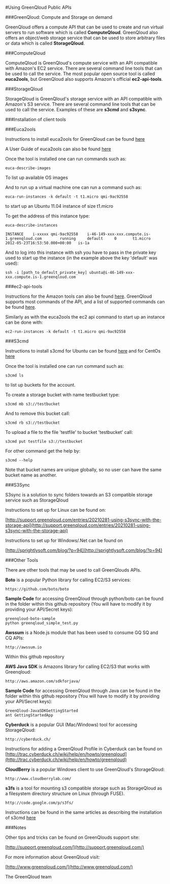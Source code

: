#Using GreenQloud Public APIs

###GreenQloud: Compute and Storage on demand

GreenQloud offers a compute API that can be used to create and run virtual servers to run software which is called **ComputeQloud**.
GreenQloud also offers an object/web storage service that can be used to store arbitrary files or data which is called **StorageQloud**.

###ComputeQloud

ComputeQloud is GreenQloud's compute service with an API compatible with Amazon's EC2 service. There are several command line tools that can be used to call the service. The most popular open source tool is called **euca2ools**, but GreenQloud also supports Amazon's official **ec2-api-tools**.

###StorageQloud

StorageQloud is GreenQloud's storage service with an API compatible with Amazon's S3 service. There are several command line tools that can be used to call the service. Examples of these are **s3cmd** and **s3sync**.

###Installation of client tools

###Euca2ools

Instructions to install euca2ools for GreenQloud can be found [here](http://support.greenqloud.com/entries/20020852-using-greenqloud-s-compute-api)

A User Guide of euca2ools can also be found [here](http://open.eucalyptus.com/wiki/Euca2oolsGuide_v1.3)

Once the tool is installed one can run commands such as:

	euca-describe-images
	
To list up available OS images

And to run up a virtual machine one can run a command such as:

	euca-run-instances -k default -t t1.micro qmi-9ac92558

to start up an Ubuntu 11.04 instance of size t1.micro

To get the address of this instance type:

	euca-describe-instances
	
	INSTANCE	i-xxxxx	qmi-9ac92558	i-46-149-xxx-xxx.compute.is-1.greenqloud.com		running 	default 	0 	 	t1.micro 	2012-05-23T16:53:50.000+00:00 	is-1a

And to log into this instance with ssh you have to pass in the private key used to start up the instance (in the example above the key 'default' was used):

	ssh -i [path_to_default_private_key] ubuntu@i-46-149-xxx-xxx.compute.is-1.greenqloud.com

###ec2-api-tools

Instructions for the Amazon tools can also be found [here](http://support.greenqloud.com/entries/20020852-using-greenqloud-s-compute-api). GreenQloud supports most commands of the API, and a list of supported commands can be found [here](http://support.greenqloud.com/entries/20182286-supported-commands-for-the-compute-api).

Similarly as with the euca2ools the ec2 api command to start up an instance  can be done with:

	ec2-run-instances -k default -t t1.micro qmi-9ac92558


###S3cmd

Instructions to install s3cmd for Ubuntu can be found [here](http://support.greenqloud.com/entries/20176218-using-s3cmd-and-s3fs-with-the-storage-api-ubuntu-11-04) and for CentOs [here](http://support.greenqloud.com/entries/20177662-using-s3cmd-and-s3fs-with-the-storage-api-centos-5-6)

Once the tool is installed one can run command such as:

	s3cmd ls
	
to list up buckets for the account.

To create a storage bucket with name testbucket type:

	s3cmd mb s3://testbucket
	
And to remove this bucket call:

	s3cmd rb s3://testbucket

To upload a file to the file 'testfile' to bucket 'testbucket' call:

	s3cmd put testfile s3://testbucket

For other command get the help by:

	s3cmd --help

Note that bucket names are unique globally, so no user can have the same bucket name as another.

###S3Sync

S3sync is a solution to sync folders towards an S3 compatible storage service such as StorageQloud

Instructions to set up for Linux can be found on:

[http://support.greenqloud.com/entries/20210281-using-s3sync-with-the-storage-api](http://support.greenqloud.com/entries/20210281-using-s3sync-with-the-storage-api)

Instructions to set up for Windows/.Net can be found on

[http://sprightlysoft.com/blog/?p=94](http://sprightlysoft.com/blog/?p=94)

###Other Tools

There are other tools that may be used to call GreenQlouds APIs. 

**Boto** is a popular Python library for calling EC2/S3 services:

	https://github.com/boto/boto
	
**Sample Code** for accessing GreenQloud through python/boto can be found in the folder within this github repository (You will have to modify it by providing your API/Secret keys):

	greenqloud-boto-sample
	python greenqloud_simple_test.py
	
**Awssum** is a Node.js module that has been used to consume GQ SQ and CQ APIs:

	http://awssum.io

Within this github repository

**AWS Java SDK** is Amazons library for calling EC2/S3 that works with Greenqloud:

	http://aws.amazon.com/sdkforjava/
	
**Sample Code** for accessing GreenQloud through Java can be found in the folder within this github repository (You will have to modify it by providing your API/Secret keys):

	GreenQloud-JavaSDKGettingStarted
	ant GettingStartedApp


**Cyberduck** is a popular GUI (Mac/Windows) tool for accessing StorageQloud:

	http://cyberduck.ch/
	
Instructions for adding a GreenQloud Profile in Cyberduck can be found on [http://trac.cyberduck.ch/wiki/help/en/howto/greenqloud](http://trac.cyberduck.ch/wiki/help/en/howto/greenqloud)

**CloudBerry** is a popular Windows client to use GreenQloud's StorageQloud:

	http://www.cloudberrylab.com/

**s3fs** is a tool for mounting s3 compatible storage such as StorageQloud as a filesystem directory structure on Linux (through FUSE).

	http://code.google.com/p/s3fs/

Instructions can be found in the same articles as describing the installation of s3cmd [here](http://support.greenqloud.com/entries/20176218-using-s3cmd-and-s3fs-with-the-storage-api-ubuntu-11-04)



###Notes

Other tips and tricks can be found on GreenQlouds support site:

[http://support.greenqloud.com/](http://support.greenqloud.com/)

For more information about GreenQloud visit:

[http://www.greenqloud.com/](http://www.greenqloud.com/)


The GreenQloud team

